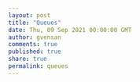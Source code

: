 ```yaml
---
layout: post
title: "Queues"
date: Thu, 09 Sep 2021 00:00:00 GMT
author: gvensan
comments: true
published: true
share: true
permalink: queues
---
```

